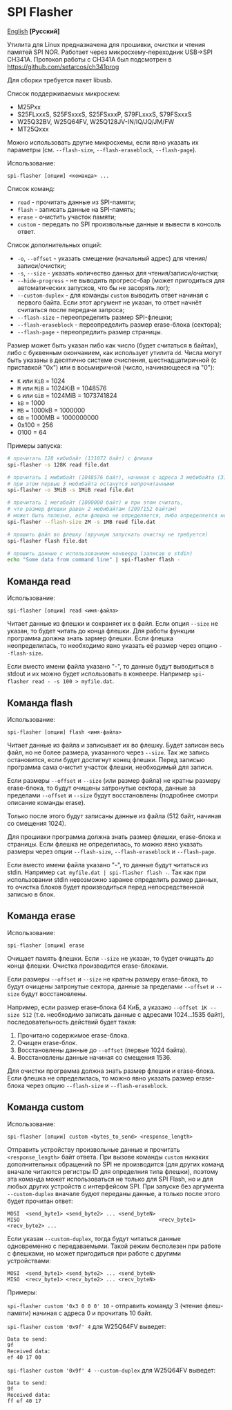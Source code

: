 # SPI Flasher

[English](README.md) **[Русский]**

Утилита для Linux предназначена для прошивки, очистки и чтения памятей SPI NOR.
Работает через микросхему-переходник USB->SPI CH341A. Протокол работы с CH341A был
подсмотрен в https://github.com/setarcos/ch341prog

Для сборки требуется пакет libusb.

Список поддерживаемых микросхем:

- M25Pxx
- S25FLxxxS, S25FSxxxS, S25FSxxxP, S79FLxxxS, S79FSxxxS
- W25Q32BV, W25Q64FV, W25Q128JV-IN/IQ/JQ/JM/FW
- MT25Qxxx

Можно использовать другие микросхемы, если явно указать их параметры (см. `--flash-size`,
`--flash-eraseblock`, `--flash-page`).

Использование:

```
spi-flasher [опции] <команда> ...
```

Список команд:

- `read` - прочитать данные из SPI-памяти;
- `flash` - записать данные на SPI-память;
- `erase` - очистить участок памяти;
- `custom` - передать по SPI произвольные данные и вывести в консоль ответ.

Список дополнительных опций:

- `-o`, `--offset` - указать смещение (начальный адрес) для чтения/записи/очистки;
- `-s`, `--size` - указать количество данных для чтения/записи/очистки;
- `--hide-progress` - не выводить прогресс-бар (может пригодиться для автоматических запусков,
  что бы не засорять лог);
- `--custom-duplex` - для команды `custom` выводить ответ начиная с первого байта. Если этот
  аргумент не указан, то ответ начнёт считаться после передачи запроса;
- `--flash-size` - переопределить размер SPI-флешки;
- `--flash-eraseblock` - переопределить размер erase-блока (сектора);
- `--flash-page` - переопредлить размер страницы.

Размер может быть указан либо как число (будет считаться в байтах), либо с буквенным окончанием,
как использует утилита `dd`. Числа могут быть указаны в десятично системе счисления,
шестнадцатиричной (с приставкой "0x") или в восьмиричной (число, начинающееся на "0"):

- `K` или `KiB` = 1024
- `M` или `MiB` = 1024KiB = 1048576
- `G` или `GiB` = 1024MiB = 1073741824
- `kB` = 1000
- `MB` = 1000kB = 1000000
- `GB` = 1000MB = 1000000000
- 0x100 = 256
- 0100 = 64

Примеры запуска:

```bash
# прочитать 128 кибибайт (131072 байт) с флешки
spi-flasher -s 128K read file.dat

# прочитать 1 мибибайт (1048576 байт), начиная с адреса 3 мебибайта (3145728 байт)
# при этом первые 3 мебибайта останутся непрочитанными
spi-flasher -o 3MiB -s 1MiB read file.dat

# прочитать 1 мегабайт (1000000 байт) и при этом считать,
# что размер флешки равен 2 мебибайтам (2097152 байтам)
# может быть полезно, если флешка не определяется, либо определяется неправильно
spi-flasher --flash-size 2M -s 1MB read file.dat

# прошить файл во флешку (вручную запускать очистку не требуется)
spi-flasher flash file.dat

# прошить данные с использованием конвеера (записав в stdin)
echo "Some data from command line" | spi-flasher flash -
```

## Команда read

Использование:

```
spi-flasher [опции] read <имя-файла>
```

Читает данные из флешки и сохраняет их в файл. Если опция `--size` не указан, то будет читать до
конца флешки. Для работы функции программа должна знать зармер флешки. Если флешка неопределилась,
то необходимо явно указать её размер через опцию `--flash-size`.

Если вместо имени файла указано "-", то данные будут выводиться в stdout и их можно будет
использовать в конвеере. Например `spi-flasher read - -s 100 > myfile.dat`.

## Команда flash

Использование:

```
spi-flasher [опции] flash <имя-файла>
```

Читает данные из файла и записывает их во флешку. Будет записан весь файл, но не более размера,
указанного через `--size`. Так же запись остановится, если будет достигнут конец флешки.
Перед записью программа сама очистит участок флешки, необходимый для записи.

Если размеры `--offset` и `--size` (или размер файла) не кратны размеру erase-блока, то будут
очищены затронутые сектора, данные за пределами `--offset` и `--size` будут восстановлены
(подробнее смотри описание команды erase).

Только после этого будут записаны данные из файла (512 байт, начиная со смещения 1024).

Для прошивки программа должна знать размер флешки, erase-блока и страницы. Если флешка не
определилась, то можно явно указать размеры через опции `--flash-size`, `--flash-eraseblock` и
`--flash-page`.

Если вместо имени файла указано "-", то данные будут читаться из stdin.
Например `cat myfile.dat | spi-flasher flash -`. Так как при использовании stdin невозможно
заранее определить размер данных, то очистка блоков будет производиться перед непосредственной
записью в блок.

## Команда erase

Использование:

```
spi-flasher [опции] erase
```

Очищает память флешки. Если `--size` не указан, то будет очищать до конца флешки. Очистка
производится erase-блоками.

Если размеры `--offset` и `--size` не кратны размеру erase-блока, то будут очищены затронутые
сектора, данные за пределами `--offset` и `--size` будут восстановлены.

Например, если размер erase-блока 64 КиБ, а указано `--offset 1K --size 512` (т.е. необходимо
записать данные с адресами 1024...1535 байт), последовательность действий будет такая:

1. Прочитано содержимое erase-блока.
2. Очищен erase-блок.
3. Восстановлены данные до `--offset` (первые 1024 байта).
4. Восстановлены данные начиная со смещения 1536.

Для очистки программа должна знать размер флешки и erase-блока. Если флешка не определилась, то
можно явно указать размер erase-блока через опцию `--flash-size` и `--flash-eraseblock`.

## Команда custom

Использование:

```
spi-flasher [опции] custom <bytes_to_send> <response_length>
```

Отправить устройству произвольные данные и прочитать `<response_length>` байт ответа. При вызове
команды `custom` никаких дополнительных обращений по SPI не производится (для других команд
вначале читаются регистры ID для определния типа флешки), поэтому эта команда может использоваться
не только для SPI Flash, но и для любых других устройств с интерфейсом SPI. При запуске
без аргумента `--custom-duplex` вначале будют переданы данные, а только после этого будет
прочитан ответ:

```
MOSI  <send_byte1> <send_byte2> ... <send_byteN>
MISO                                             <recv_byte1> <recv_byte2> ...
```

Если указан `--custom-duplex`, тогда будут читаться данные одновременно с передаваемыми.
Такой режим бесполезен при работе с флешками, но может пригодиться при работе с другими
устройствами:

```
MOSI  <send_byte1> <send_byte2> ... <send_byteN>
MISO  <recv_byte1> <recv_byte2> ... <recv_byteN>
```

Примеры:

`spi-flasher custom '0x3 0 0 0' 10` - отправить команду 3 (чтение флеш-памяти) начиная с
адреса 0 и прочитать 10 байт.

`spi-flasher custom '0x9f' 4` для W25Q64FV выведет:
```
Data to send:
9f
Received data:
ef 40 17 00
```

`spi-flasher custom '0x9f' 4 --custom-duplex` для W25Q64FV выведет:
```
Data to send:
9f
Received data:
ff ef 40 17
```
